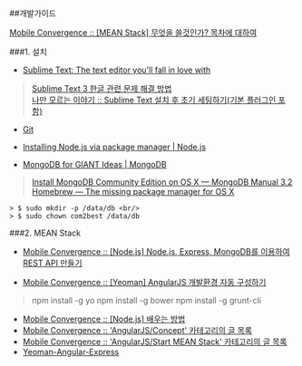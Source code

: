 ##개발가이드

[Mobile Convergence :: [MEAN Stack] 무엇을 쓸것인가? 목차에 대하여](http://mobicon.tistory.com/388)

###1. 설치

* [Sublime Text: The text editor you'll fall in love with](https://www.sublimetext.com/)
> [Sublime Text 3 한글 관련 문제 해결 방법](http://blog.gaerae.com/2015/03/sublime-text-3-korean.html) <br/>
> [나만 모르는 이야기 :: Sublime Text 설치 후 초기 세팅하기(기본 플러그인 포함)](http://jos39.tistory.com/243)

* [Git](https://git-scm.com/)

* [Installing Node.js via package manager | Node.js](https://nodejs.org/en/download/package-manager/#osx)

* [MongoDB for GIANT Ideas | MongoDB](https://www.mongodb.org/)
> [Install MongoDB Community Edition on OS X — MongoDB Manual 3.2](https://docs.mongodb.org/manual/tutorial/install-mongodb-on-os-x/) <br/>
> [Homebrew — The missing package manager for OS X](http://brew.sh/)

	> $ sudo mkdir -p /data/db <br/>
	> $ sudo chown com2best /data/db


###2. MEAN Stack

* [Mobile Convergence :: [Node.js] Node.js, Express, MongoDB를 이용하여 REST API 만들기](http://mobicon.tistory.com/197)

* [Mobile Convergence :: [Yeoman] AngularJS 개발환경 자동 구성하기](http://mobicon.tistory.com/274#recentTrackback)
> npm install -g yo
> npm install -g bower
> npm install -g grunt-cli

* [Mobile Convergence :: [Node.js] 배우는 방법](http://mobicon.tistory.com/224)
* [Mobile Convergence :: 'AngularJS/Concept' 카테고리의 글 목록](http://mobicon.tistory.com/category/AngularJS/Concept)
* [Mobile Convergence :: 'AngularJS/Start MEAN Stack' 카테고리의 글 목록](http://mobicon.tistory.com/category/AngularJS/Start%20MEAN%20Stack)
* [Yeoman-Angular-Express](https://github.com/hmalphettes/yeoman-angular-express-example)
